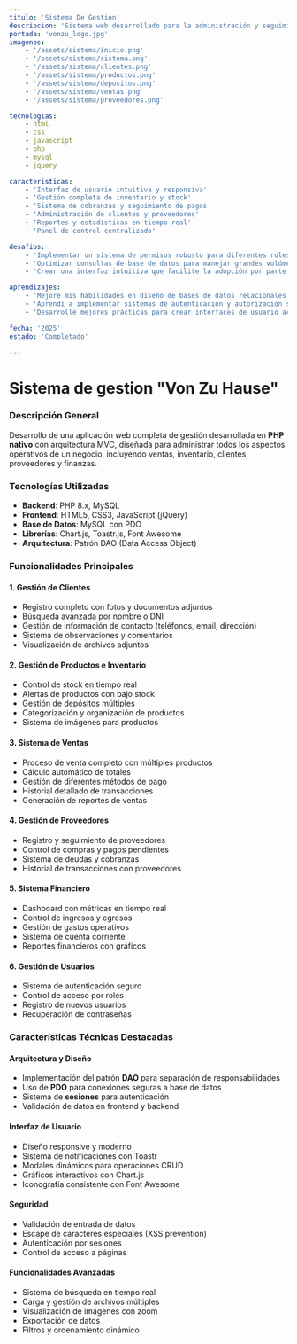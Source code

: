 ```yaml
---
titulo: 'Sistema De Gestion'
descripcion: 'Sistema web desarrollado para la administración y seguimiento de inventario, cobranzas y clientes. Permite centralizar la información y mejorar la eficiencia operativa.'
portada: 'vonzu_logo.jpg'
imagenes: 
    - '/assets/sistema/inicio.png'
    - '/assets/sistema/sistema.png'
    - '/assets/sistema/clientes.png'
    - '/assets/sistema/productos.png'
    - '/assets/sistema/depositos.png'
    - '/assets/sistema/ventas.png'
    - '/assets/sistema/proveedores.png'

tecnologias:
    - html 
    - css
    - javascript
    - php
    - mysql
    - jquery

caracteristicas:
    - 'Interfaz de usuario intuitiva y responsiva'
    - 'Gestión completa de inventario y stock'
    - 'Sistema de cobranzas y seguimiento de pagos'
    - 'Administración de clientes y proveedores'
    - 'Reportes y estadísticas en tiempo real'
    - 'Panel de control centralizado'

desafios:
    - 'Implementar un sistema de permisos robusto para diferentes roles de usuario'
    - 'Optimizar consultas de base de datos para manejar grandes volúmenes de información'
    - 'Crear una interfaz intuitiva que facilite la adopción por parte de usuarios no técnicos'

aprendizajes:
    - 'Mejoré mis habilidades en diseño de bases de datos relacionales complejas'
    - 'Aprendí a implementar sistemas de autenticación y autorización seguros'
    - 'Desarrollé mejores prácticas para crear interfaces de usuario accesibles y usables'

fecha: '2025'
estado: 'Completado'

---
```

# **Sistema de gestion "Von Zu Hause"**

### **Descripción General**
Desarrollo de una aplicación web completa de gestión desarrollada en **PHP nativo** con arquitectura MVC, diseñada para administrar todos los aspectos operativos de un negocio, incluyendo ventas, inventario, clientes, proveedores y finanzas.

### **Tecnologías Utilizadas**
- **Backend**: PHP 8.x, MySQL
- **Frontend**: HTML5, CSS3, JavaScript (jQuery)
- **Base de Datos**: MySQL con PDO
- **Librerías**: Chart.js, Toastr.js, Font Awesome
- **Arquitectura**: Patrón DAO (Data Access Object)

### **Funcionalidades Principales**

#### **1. Gestión de Clientes**
- Registro completo con fotos y documentos adjuntos
- Búsqueda avanzada por nombre o DNI
- Gestión de información de contacto (teléfonos, email, dirección)
- Sistema de observaciones y comentarios
- Visualización de archivos adjuntos

#### **2. Gestión de Productos e Inventario**
- Control de stock en tiempo real
- Alertas de productos con bajo stock
- Gestión de depósitos múltiples
- Categorización y organización de productos
- Sistema de imágenes para productos

#### **3. Sistema de Ventas**
- Proceso de venta completo con múltiples productos
- Cálculo automático de totales
- Gestión de diferentes métodos de pago
- Historial detallado de transacciones
- Generación de reportes de ventas

#### **4. Gestión de Proveedores**
- Registro y seguimiento de proveedores
- Control de compras y pagos pendientes
- Sistema de deudas y cobranzas
- Historial de transacciones con proveedores

#### **5. Sistema Financiero**
- Dashboard con métricas en tiempo real
- Control de ingresos y egresos
- Gestión de gastos operativos
- Sistema de cuenta corriente
- Reportes financieros con gráficos

#### **6. Gestión de Usuarios**
- Sistema de autenticación seguro
- Control de acceso por roles
- Registro de nuevos usuarios
- Recuperación de contraseñas

### **Características Técnicas Destacadas**

#### **Arquitectura y Diseño**
- Implementación del patrón **DAO** para separación de responsabilidades
- Uso de **PDO** para conexiones seguras a base de datos
- Sistema de **sesiones** para autenticación
- Validación de datos en frontend y backend

#### **Interfaz de Usuario**
- Diseño responsive y moderno
- Sistema de notificaciones con Toastr
- Modales dinámicos para operaciones CRUD
- Gráficos interactivos con Chart.js
- Iconografía consistente con Font Awesome

#### **Seguridad**
- Validación de entrada de datos
- Escape de caracteres especiales (XSS prevention)
- Autenticación por sesiones
- Control de acceso a páginas

#### **Funcionalidades Avanzadas**
- Sistema de búsqueda en tiempo real
- Carga y gestión de archivos múltiples
- Visualización de imágenes con zoom
- Exportación de datos
- Filtros y ordenamiento dinámico
